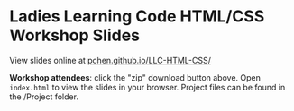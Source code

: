 Ladies Learning Code HTML/CSS Workshop Slides
=============================================

View slides online at [pchen.github.io/LLC-HTML-CSS/](http://pchen.github.io/LLC-HTML-CSS/)

**Workshop attendees**: click the "zip" download button above. Open `index.html` to view the slides in your browser. Project files can be found in the /Project folder.  